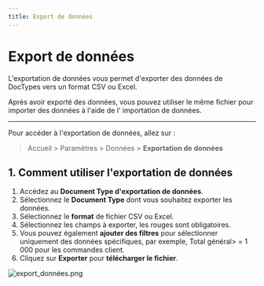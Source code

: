 ```yaml
---
title: Export de données
---
```


# Export de données
L'exportation de données vous permet d'exporter des données de DocTypes vers un format CSV ou Excel.

Après avoir exporté des données, vous pouvez utiliser le même fichier pour importer des données à l'aide de l' importation de données.

---

Pour accéder à l'exportation de données, allez sur :

> Accueil > Paramètres > Données > **Exportation de données**

## 1. Comment utiliser l'exportation de données

1. Accédez au **Document Type d'exportation de données**.
2. Sélectionnez le **Document Type** dont vous souhaitez exporter les données.
3. Sélectionnez le **format** de fichier CSV ou Excel.
4. Sélectionnez les champs à exporter, les rouges sont obligatoires.
5. Vous pouvez également **ajouter des filtres** pour sélectionner uniquement des données spécifiques, par exemple, Total général> = 1 000 pour les commandes client.
6. Cliquez sur **Exporter** pour **télécharger le fichier**.

![export_données.png](/content/setup/data-export/export_données.png)
